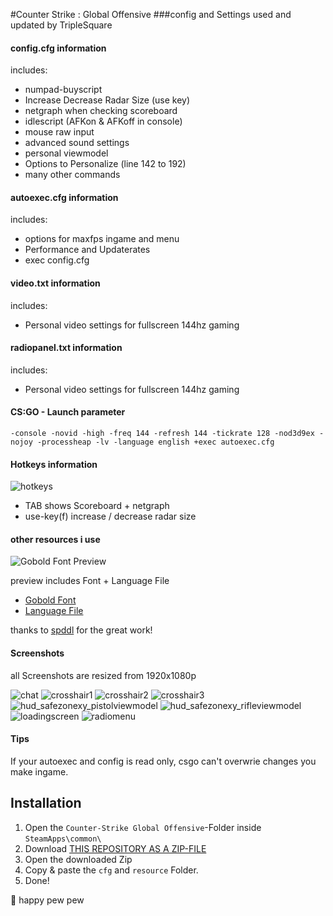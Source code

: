 #Counter Strike : Global Offensive
###config and Settings used and updated by TripleSquare

#### config.cfg information

includes:
+ numpad-buyscript
+ Increase Decrease Radar Size (use key)
+ netgraph when checking scoreboard
+ idlescript (AFKon & AFKoff in console)
+ mouse raw input
+ advanced sound settings
+ personal viewmodel
+ Options to Personalize (line 142 to 192)
+ many other commands 

#### autoexec.cfg information

includes:
+ options for maxfps ingame and menu
+ Performance and Updaterates
+ exec config.cfg

#### video.txt information

includes:
+ Personal video settings for fullscreen 144hz gaming

#### radiopanel.txt information

includes:
+ Personal video settings for fullscreen 144hz gaming

#### CS:GO - Launch parameter

```
-console -novid -high -freq 144 -refresh 144 -tickrate 128 -nod3d9ex -nojoy -processheap -lv -language english +exec autoexec.cfg
```

#### Hotkeys information

![hotkeys](https://raw.githubusercontent.com/TripleSquare/csgo-config/master/screenshots/hotkeys.png)

+ TAB shows Scoreboard + netgraph
+ use-key(f) increase / decrease radar size

#### other resources i use

![Gobold Font Preview](http://fonts.spddl.de/thumbnails/_Gobold.jpg)

preview includes Font + Language File
+ [Gobold Font](http://fonts.spddl.de/#Gobold)
+ [Language File](http://www.spddl.de/csgo_english-txt/csgo_multi-txt)

thanks to [spddl](http://spddl.de/) for the great work!

#### Screenshots

all Screenshots are resized from 1920x1080p

![chat](https://raw.githubusercontent.com/TripleSquare/csgo-config/master/screenshots/chat.jpeg)
![crosshair1](https://raw.githubusercontent.com/TripleSquare/csgo-config/master/screenshots/crosshair1.jpeg)
![crosshair2](https://raw.githubusercontent.com/TripleSquare/csgo-config/master/screenshots/crosshair2.jpeg)
![crosshair3](https://raw.githubusercontent.com/TripleSquare/csgo-config/master/screenshots/crosshair3.jpeg)
![hud_safezonexy_pistolviewmodel](https://raw.githubusercontent.com/TripleSquare/csgo-config/master/screenshots/hud_safezonexy_pistolviewmodel.jpeg)
![hud_safezonexy_rifleviewmodel](https://raw.githubusercontent.com/TripleSquare/csgo-config/master/screenshots/hud_safezonexy_rifleviewmodel.jpeg)
![loadingscreen](https://raw.githubusercontent.com/TripleSquare/csgo-config/master/screenshots/loadingscreen.jpeg)
![radiomenu](https://raw.githubusercontent.com/TripleSquare/csgo-config/master/screenshots/radiomenu.png)

#### Tips

If your autoexec and config is read only, csgo can't overwrie changes you make ingame.

## Installation

1. Open the `Counter-Strike Global Offensive`-Folder inside `SteamApps\common\`
2. Download [THIS REPOSITORY AS A ZIP-FILE](https://github.com/TripleSquare/csgo-config/archive/master.zip)
3. Open the downloaded Zip
4. Copy & paste the `cfg` and `resource` Folder.
5. Done!

:gun: happy pew pew 